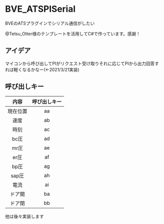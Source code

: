 # BVE_ATSPISerial

BVEのATSプラグインでシリアル通信がしたい

@Tetsu_Otter様のテンプレートを活用してC#で作っています。感謝！

## アイデア
マイコンから呼び出してPIがリクエスト受け取りそれに応じてPIから出力回答すれば軽くなるかなー(←2021/3/21実装)


## 呼び出しキー

|内容|呼び出しキー|
|:-:|:-:|
|現在位置|aa|
|速度|ab|
|時刻|ac|
|bc圧|ad|
|mr圧|ae|
|er圧|af|
|bp圧|ag|
|sap圧|ah|
|電流|ai|
|ドア開|ba|
|ドア閉|bb|

他は後々実装します
